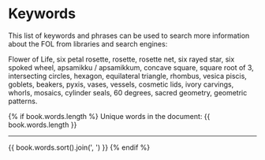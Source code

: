 # Keywords

This list of keywords and phrases can be used to search more information about the FOL from libraries and search engines:

Flower of Life, six petal rosette, rosette, rosette net, six rayed star, six spoked wheel, apsamikku / apsamikkum, concave square, square root of 3, intersecting circles, hexagon, equilateral triangle, rhombus, vesica piscis, goblets, beakers, pyxis, vases, vessels, cosmetic lids, ivory carvings, whorls, mosaics, cylinder seals, 60 degrees, sacred geometry, geometric patterns.

{% if book.words.length %}
Unique words in the document: {{ book.words.length }}

<hr/>

{{ book.words.sort().join(', ') }}
{% endif %}